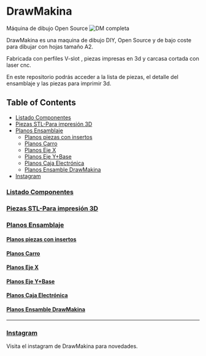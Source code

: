# DrawMakina
Máquina de dibujo Open Source 
![DM completa](https://github.com/user-attachments/assets/7d7885e3-2b41-4396-919c-91bf69c8a9ea)

DrawMakina es una maquina de dibujo DIY, Open Source y de bajo coste para dibujar con hojas tamaño A2.

Fabricada con perfiles V-slot , piezas impresas en 3d y carcasa cortada con laser cnc.

En este repositorio podrás acceder a la lista de piezas, el detalle del ensamblaje y las piezas para imprimir 3d.

## Table of Contents

- [Listado Componentes](#listado-componentes)
- [Piezas STL-Para impresión 3D](#piezas-stl-para-impresión-3d)
- [Planos Ensamblaje](#planos-ensamblaje)
  - [Planos piezas con insertos](#planos-piezas-con-insertos)
  - [Planos Carro](#planos-carro)
  - [Planos Eje X](#planos-eje-x)
  - [Planos Eje Y+Base](#planos-eje-ybase)
  - [Planos Caja Electrónica](#planos-caja-electrónica)
  - [Planos Ensamble DrawMakina](#planos-ensamble-drawmakina)
- [Instagram](#instagram)


### [Listado Componentes](https://docs.google.com/spreadsheets/d/1AmNRzkBurb7ddMvps6KCj8CBwCPvgpXAdZpDU2fsMKk/edit?usp=sharing "Listado Componentes")

### [Piezas STL-Para impresión 3D](https://github.com/PiaPinedo/DrawMakina/tree/main/STL%20DrawMakina "Piezas STL-Para impresión 3D")

### [Planos Ensamblaje](https://github.com/PiaPinedo/DrawMakina/tree/main/Planos%20Ensamble%20DrawMakina "Planos Ensamblaje")

#### [Planos piezas con insertos](https://github.com/PiaPinedo/DrawMakina/blob/main/Planos%20Ensamble%20DrawMakina/00%20Planos%20Ensamble%20DrawMakina-Piezas%20impresas%20%5Bcon_insertos%5D.pdf "Planos piezas con insertos")

#### [Planos Carro](https://github.com/PiaPinedo/DrawMakina/blob/main/Planos%20Ensamble%20DrawMakina/01%20Planos%20Ensamble%20DrawMakina-%20CARRO.pdf "Planos carro")

#### [Planos Eje X](https://github.com/PiaPinedo/DrawMakina/blob/main/Planos%20Ensamble%20DrawMakina/02%20Planos%20Ensamble%20DrawMakina-EJE_X.pdf "Planos EJE_X")

#### [Planos Eje Y+Base](https://github.com/PiaPinedo/DrawMakina/blob/main/Planos%20Ensamble%20DrawMakina/03%20Planos%20Ensamble%20DrawMakina-EJE_Y-BASE.pdf "Planos EJE_Y+BASE")

#### [Planos Caja Electrónica](https://github.com/PiaPinedo/DrawMakina/blob/main/Planos%20Ensamble%20DrawMakina/04%20Planos%20Ensamble%20DrawMakina-Caja%20Electronica%20%5Bcon_espaciadores%5D.pdf "Planos CAJA ELECTRÓNICA")

#### [Planos Ensamble DrawMakina](https://github.com/PiaPinedo/DrawMakina/blob/main/Planos%20Ensamble%20DrawMakina/05%20Planos%20Ensamble%20DrawMakina.pdf "Planos Ensamble DrawMakina")

-------------

### [Instagram](https://www.instagram.com/drawmakina/)
Visita el instagram de DrawMakina para novedades.
